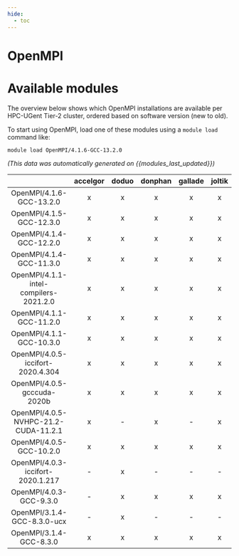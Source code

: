 ```yaml
---
hide:
  - toc
---
```


OpenMPI
=======

# Available modules


The overview below shows which OpenMPI installations are available per HPC-UGent Tier-2 cluster, ordered based on software version (new to old).

To start using OpenMPI, load one of these modules using a `module load` command like:

```shell
module load OpenMPI/4.1.6-GCC-13.2.0
```

*(This data was automatically generated on {{modules_last_updated}})*  

| |accelgor|doduo|donphan|gallade|joltik|shinx|skitty|
| :---: | :---: | :---: | :---: | :---: | :---: | :---: | :---: |
|OpenMPI/4.1.6-GCC-13.2.0|x|x|x|x|x|x|x|
|OpenMPI/4.1.5-GCC-12.3.0|x|x|x|x|x|x|x|
|OpenMPI/4.1.4-GCC-12.2.0|x|x|x|x|x|x|-|
|OpenMPI/4.1.4-GCC-11.3.0|x|x|x|x|x|x|-|
|OpenMPI/4.1.1-intel-compilers-2021.2.0|x|x|x|x|x|-|-|
|OpenMPI/4.1.1-GCC-11.2.0|x|x|x|x|x|-|-|
|OpenMPI/4.1.1-GCC-10.3.0|x|x|x|x|x|-|-|
|OpenMPI/4.0.5-iccifort-2020.4.304|x|x|x|x|x|-|-|
|OpenMPI/4.0.5-gcccuda-2020b|x|x|x|x|x|-|-|
|OpenMPI/4.0.5-NVHPC-21.2-CUDA-11.2.1|x|-|x|-|x|-|-|
|OpenMPI/4.0.5-GCC-10.2.0|x|x|x|x|x|-|-|
|OpenMPI/4.0.3-iccifort-2020.1.217|-|x|-|-|-|-|-|
|OpenMPI/4.0.3-GCC-9.3.0|-|x|x|x|x|-|-|
|OpenMPI/3.1.4-GCC-8.3.0-ucx|-|x|-|-|-|-|-|
|OpenMPI/3.1.4-GCC-8.3.0|x|x|x|x|x|-|-|
